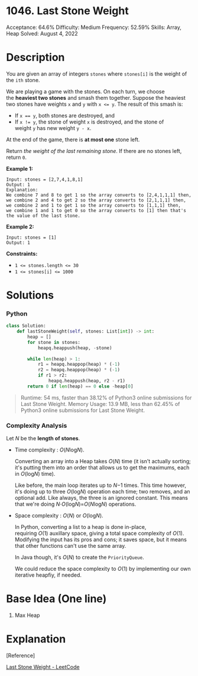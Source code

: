# 1046. Last Stone Weight

Acceptance: 64.6%
Difficulty: Medium
Frequency: 52.59%
Skills: Array, Heap
Solved: August 4, 2022

# Description

You are given an array of integers `stones` where `stones[i]` is the weight of the `ith` stone.

We are playing a game with the stones. On each turn, we choose the **heaviest two stones** and smash them together. Suppose the heaviest two stones have weights `x` and `y` with `x <= y`. The result of this smash is:

- If `x == y`, both stones are destroyed, and
- If `x != y`, the stone of weight `x` is destroyed, and the stone of weight `y` has new weight `y - x`.

At the end of the game, there is **at most one** stone left.

Return *the weight of the last remaining stone*. If there are no stones left, return `0`.

**Example 1:**

```
Input: stones = [2,7,4,1,8,1]
Output: 1
Explanation:
We combine 7 and 8 to get 1 so the array converts to [2,4,1,1,1] then,
we combine 2 and 4 to get 2 so the array converts to [2,1,1,1] then,
we combine 2 and 1 to get 1 so the array converts to [1,1,1] then,
we combine 1 and 1 to get 0 so the array converts to [1] then that's the value of the last stone.

```

**Example 2:**

```
Input: stones = [1]
Output: 1

```

**Constraints:**

- `1 <= stones.length <= 30`
- `1 <= stones[i] <= 1000`

# Solutions

### Python

```python
class Solution:
    def lastStoneWeight(self, stones: List[int]) -> int:
        heap = []
        for stone in stones:
            heapq.heappush(heap, -stone)
        
        while len(heap) > 1:
            r1 = heapq.heappop(heap) * (-1)
            r2 = heapq.heappop(heap) * (-1)
            if r1 > r2:
                heapq.heappush(heap, r2 - r1)
        return 0 if len(heap) == 0 else -heap[0]
```

> Runtime: 54 ms, faster than 38.12% of Python3 online submissions for Last Stone Weight.
Memory Usage: 13.9 MB, less than 62.45% of Python3 online submissions for Last Stone Weight.
> 

### Complexity Analysis

Let *N* be the **length of stones**.

- Time complexity : *O*(*N*log*N*).
    
    Converting an array into a Heap takes *O*(*N*) time (it isn't actually sorting; it's putting them into an order that allows us to get the maximums, each in *O*(log*N*) time).
    
    Like before, the main loop iterates up to *N*−1 times. This time however, it's doing up to three *O*(log*N*) operation each time; two removes, and an optional add. Like always, the three is an ignored constant. This means that we're doing *N*⋅*O*(log*N*)=*O*(*N*log*N*) operations.
    
- Space complexity : *O*(*N*) or *O*(log*N*).
    
    In Python, converting a list to a heap is done in-place, requiring *O*(1) auxillary space, giving a total space complexity of *O*(1). Modifying the input has its pros and cons; it saves space, but it means that other functions can't use the same array.
    
    In Java though, it's *O*(*N*) to create the `PriorityQueue`.
    
    We could reduce the space complexity to *O*(1) by implementing our own iterative heapfiy, if needed.
    

# Base Idea (One line)

1. Max Heap

# Explanation

[Reference]

[Last Stone Weight - LeetCode](https://leetcode.com/problems/last-stone-weight/solution/)